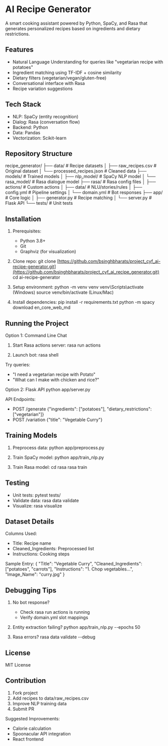 AI Recipe Generator
===================
A smart cooking assistant powered by Python, SpaCy, and Rasa that generates personalized recipes based on ingredients and dietary restrictions.

Features
--------
- Natural Language Understanding for queries like "vegetarian recipe with potatoes"
- Ingredient matching using TF-IDF + cosine similarity
- Dietary filters (vegetarian/vegan/gluten-free)
- Conversational interface with Rasa
- Recipe variation suggestions

Tech Stack
----------
- NLP: SpaCy (entity recognition)
- Dialog: Rasa (conversation flow)
- Backend: Python
- Data: Pandas
- Vectorization: Scikit-learn

Repository Structure
--------------------
recipe_generator/
├── data/                   # Recipe datasets
│   ├── raw_recipes.csv     # Original dataset
│   └── processed_recipes.json  # Cleaned data
├── models/                 # Trained models
│   ├── nlp_model/          # SpaCy NLP model
│   └── rasa_model/         # Rasa dialogue model
├── rasa/                   # Rasa config files
│   ├── actions/            # Custom actions
│   ├── data/               # NLU/stories/rules
│   ├── config.yml          # Pipeline settings
│   └── domain.yml          # Bot responses
├── app/                    # Core logic
│   ├── generator.py        # Recipe matching
│   └── server.py           # Flask API
└── tests/                  # Unit tests

Installation
------------
1. Prerequisites:
   - Python 3.8+
   - Git
   - Graphviz (for visualization)

2. Clone repo:
   git clone [https://github.com/bsinghbharats/project_cyf_ai-recipe-generator.git](https://github.com/bsinghbharats/project_cyf_ai_recipe_generator.git)
   cd ai-recipe-generator

3. Setup environment:
   python -m venv venv
   venv\Scripts\activate (Windows)
   source venv/bin/activate (Linux/Mac)

4. Install dependencies:
   pip install -r requirements.txt
   python -m spacy download en_core_web_md

Running the Project
------------------
Option 1: Command Line Chat
1. Start Rasa actions server:
   rasa run actions

2. Launch bot:
   rasa shell

Try queries:
- "I need a vegetarian recipe with Potato"
- "What can I make with chicken and rice?"

Option 2: Flask API
python app/server.py

API Endpoints:
- POST /generate
  {"ingredients": ["potatoes"], "dietary_restrictions": ["vegetarian"]}
- POST /variation
  {"title": "Vegetable Curry"}

Training Models
--------------
1. Preprocess data:
   python app/preprocess.py

2. Train SpaCy model:
   python app/train_nlp.py

3. Train Rasa model:
   cd rasa
   rasa train

Testing
-------
- Unit tests:
  pytest tests/
- Validate data:
  rasa data validate
- Visualize:
  rasa visualize

Dataset Details
--------------
Columns Used:
- Title: Recipe name
- Cleaned_Ingredients: Preprocessed list
- Instructions: Cooking steps

Sample Entry:
{
  "Title": "Vegetable Curry",
  "Cleaned_Ingredients": ["potatoes", "carrots"],
  "Instructions": "1. Chop vegetables...",
  "Image_Name": "curry.jpg"
}

Debugging Tips
-------------
1. No bot response?
   - Check rasa run actions is running
   - Verify domain.yml slot mappings

2. Entity extraction failing?
   python app/train_nlp.py --epochs 50

3. Rasa errors?
   rasa data validate --debug

License
-------
MIT License

Contribution
------------
1. Fork project
2. Add recipes to data/raw_recipes.csv
3. Improve NLP training data
4. Submit PR

Suggested Improvements:
- Calorie calculation
- Spoonacular API integration
- React frontend
